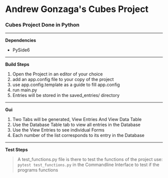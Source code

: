 # Andrew Gonzaga's Cubes Project

### Cubes Project Done in Python

--------------------------------------------------------------

**Dependencies**

- PySide6

--------------------------------------------------------------

**Build Steps**

1. Open the Project in an editor of your choice
2. add an app.config file to your copy of the project
3. use app.config.template as a guide to fill app.config
4. run main.py
5. Entries will be stored in the saved_entries/ directory

--------------------------------------------------------------

**Gui**
1. Two Tabs will be generated, View Entries And View Data Table
2. Use the Database Table tab to view all entries in the Database
3. Use the View Entries to see individual Forms
4. Each number of the list corresponds to its entry in the Database

--------------------------------------------------------------
**Test Steps**

> A test_functions.py file is there to test the functions of the project use: 
``` pytest test_functions.py ```
> in the Commandline Interface to test if the programs functions
